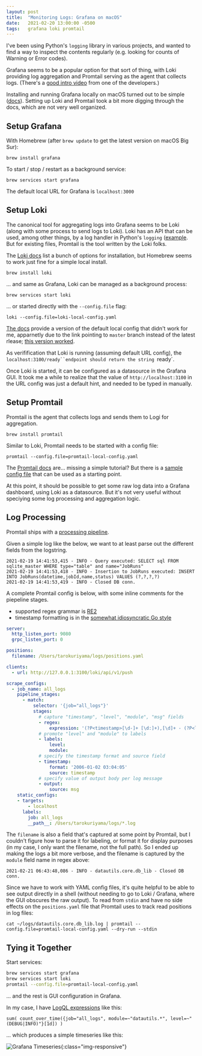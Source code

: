 ```yaml
---
layout: post
title:  "Monitoring Logs: Grafana on macOS"
date:   2021-02-20 13:00:00 -0500
tags:   grafana loki promtail
---
```


I've been using Python's `logging` library in various projects, and wanted to find a way to inspect the contents regularly (e.g. looking for counts of Warning or Error codes).

Grafana seems to be a popular option for that sort of thing, with Loki providing log aggregation and Promtail serving as the agent that collects logs. (There's a [good intro video](https://grafana.com/go/webinar/intro-to-loki-like-prometheus-but-for-logs/) from one of the developers.)

Installing and running Grafana locally on macOS turned out to be simple ([docs](https://grafana.com/docs/grafana/latest/installation/mac/)). Setting up Loki and Promtail took a bit more digging through the docs, which are not very well organized.


## Setup Grafana

With Homebrew (after `brew update` to get the latest version on macOS Big Sur):

`brew install grafana`

To start / stop / restart as a background service:

`brew services start grafana`

The default local URL for Grafana is `localhost:3000`


## Setup Loki

The canonical tool for aggregating logs into Grafana seems to be Loki (along with some process to send logs to  Loki). Loki has an API that can be used, among other things, by a log handler in Python's `logging` ([example](https://github.com/GreyZmeem/python-logging-loki). But for existing files, Promtail is the tool written by the Loki folks.

The [Loki docs](https://grafana.com/docs/loki/latest/installation/) list a bunch of options for installation, but Homebrew seems to work just fine for a simple local install.

`brew install loki`

... and same as Grafana, Loki can be managed as a background process:

`brew services start loki`

... or started directly with the `--config.file` flag:

`loki --config.file=loki-local-config.yaml`

[The docs](https://grafana.com/docs/loki/latest/installation/local/) provide a version of the default local config that didn't work for me, apparnetly due to the link pointing to `master` branch instead of the latest rlease; [this version worked](https://github.com/grafana/loki/issues/3055).

As verifification that Loki is running (assuming default URL config), the `localhost:3100/ready``endpoint should return the string `ready`.

Once Loki is started, it can be configured as a datasource in the Grafana GUI. It took me a while to realize that the value of `http://localhost:3100` in the URL config was just a default hint, and needed to be typed in manually.


## Setup Promtail

Promtail is the agent that collects logs and sends them to Logi for aggregation.

`brew install promtail`

Similar to Loki, Promtail needs to be started with a config file:

`promtail --config.file=promtail-local-config.yaml`

The [Promtail docs](https://grafana.com/docs/loki/latest/clients/promtail/configuration/) are... missing a simple tutorial? But there is a [sample config file](https://grafana.com/docs/loki/latest/clients/promtail/configuration/#example-static-config) that can be used as a starting point.

At this point, it should be possible to get some raw log data into a Grafana dashboard, using Loki as a datasource. But it's not very useful without speciying some log processing and aggregation logic.


## Log Processing

Promtail ships with a [processing pipeline](https://grafana.com/docs/loki/latest/clients/promtail/pipelines/).

Given a simple log like the below, we want to at least parse out the different fields from the logstring.

```
2021-02-19 14:41:53,415 - INFO - Query executed: SELECT sql FROM sqlite_master WHERE type="table" and name="JobRuns"
2021-02-19 14:41:53,418 - INFO - Insertion to JobRuns executed: INSERT INTO JobRuns(datetime,jobId,name,status) VALUES (?,?,?,?)
2021-02-19 14:41:53,419 - INFO - Closed DB conn.
```

A complete Promtail config is below, with some inline comments for the piepeline stages.

- supported regex grammar is [RE2](https://github.com/google/re2/wiki/Syntax)
- timestamp formatting is in the [somewhat idiosyncratic Go style](https://gobyexample.com/time-formatting-parsing)

```yaml
server:
  http_listen_port: 9080
  grpc_listen_port: 0

positions:
  filename: /Users/tarokuriyama/logs/positions.yaml

clients:
  - url: http://127.0.0.1:3100/loki/api/v1/push

scrape_configs:
  - job_name: all_logs
    pipeline_stages:
      - match:
          selector: '{job="all_logs"}'
          stages:
            # capture "timestamp", "level", "module", "msg" fields
            - regex:
                expression: '(?P<timestamp>[\d-]+ [\d:]+),[\d]+ - (?P<level>[A-Z]+) - (?P<module>[A-Za-z_.]+) - (?P<msg>.*)'
            # promote "level" and "module" to labels
            - labels:
                level:
                module:
            # specify the timestamp format and source field
            - timestamp:
                format: '2006-01-02 03:04:05'
                source: timestamp
            # specify value of output body per log message
            - output:
                source: msg
    static_configs:
    - targets:
        - localhost
      labels:
        job: all_logs
        __path__: /Users/tarokuriyama/logs/*.log
```

The `filename` is also a field that's captured at some point by Promtail, but I couldn't figure how to parse it for labeling, or format it for display purposes (in my case, I only want the filename, not the full path). So I ended up making the logs a bit more verbose, and the filename is captured by the `module` field name in regex above:

`2021-02-21 06:43:48,086 - INFO - datautils.core.db_lib - Closed DB conn.`


Since we have to work with YAML config files, it's quite helpful to be able to see output directly in a shell (without needing to go to Loki / Grafana, where the GUI obscures the raw output). To read from `stdin` and have no side effects on the `positions.yaml` file that Promtail uses to track read positions in log files:

`cat ~/logs/datautils.core.db_lib.log | promtail --config.file=promtail-local-config.yaml --dry-run --stdin`

## Tying it Together

Start services:

```sh
brew services start grafana
brew services start loki
promtail --config.file=promtail-local-config.yaml
```

... and the rest is GUI configuration in Grafana.

In my case, I have [LogQL expressions](https://grafana.com/docs/loki/latest/logql/) like this:

`sum( count_over_time({job="all_logs", module=~"datautils.*", level=~"(DEBUG|INFO)"}[1d]) )`

... which produces a simple timeseries like this:

![Grafana Timeseries](/assets/img/grafana-1.png){:class="img-responsive"}


